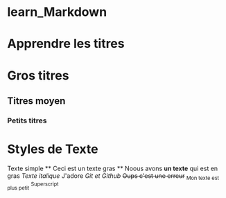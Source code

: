 # learn_Markdown

# Apprendre les titres
# Gros titres
## Titres moyen
### Petits titres

# Styles de Texte
Texte simple
** Ceci est un texte gras **
Noous avons __un texte__ qui est en gras
*Texte italique*
J'adore *Git et Github*
~~Oups c'est une erreur~~
<sub>Mon texte est plus petit</sub>
<sup>Superscript</sup>